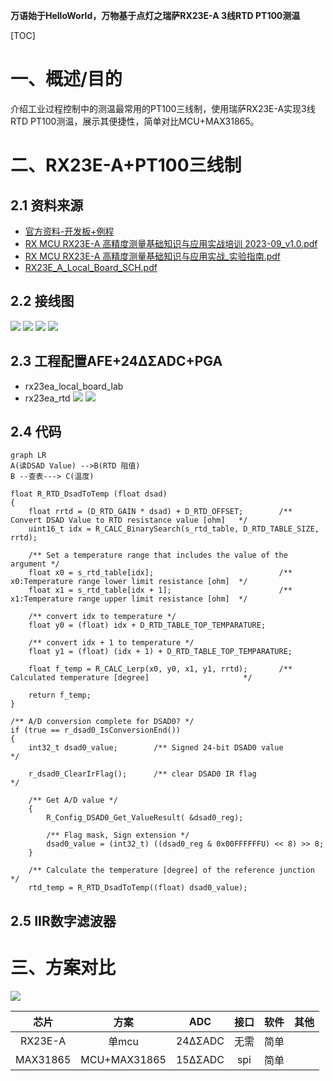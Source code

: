 **万语始于HelloWorld，万物基于点灯之瑞萨RX23E-A 3线RTD PT100测温**

[TOC]

# 一、概述/目的
介绍工业过程控制中的测温最常用的PT100三线制，使用瑞萨RX23E-A实现3线RTD PT100测温，展示其便捷性，简单对比MCU+MAX31865。

# 二、RX23E-A+PT100三线制
## 2.1 资料来源
- [官方资料-开发板+例程](https://www.renesas.cn/cn/zh/products/microcontrollers-microprocessors/rx-32-bit-performance-efficiency-mcus/rx23e-analog-front-end-mounted-32-bit-microcontroller-ideal-high-precision-sensing-test-and-measurement#design_development)
- [RX MCU RX23E-A 高精度测量基础知识与应用实战培训 2023-09_v1.0.pdf](./DOC/RX%20MCU%20RX23E-A%20高精度测量基础知识与应用实战培训%202023-09_v1.0.pdf)
- [RX MCU RX23E-A 高精度测量基础知识与应用实战_实验指南.pdf](./DOC/RX%20MCU%20RX23E-A%20高精度测量基础知识与应用实战_实验指南.pdf)
- [RX23E_A_Local_Board_SCH.pdf](./DOC/RX23E_A_Local_Board_SCH.pdf)
## 2.2 接线图
![](./images/rtd-3%201.png)
![](./images/rtd-3%202.png)
![](./images/rtd-3%203.png)
![](./images/rtd-3%204.png)

## 2.3 工程配置AFE+24ΔΣADC+PGA
- rx23ea_local_board_lab
- rx23ea_rtd
![](./images/smart%20configurator1.png)
![](./images/smart%20configurator2.png)

## 2.4 代码
```mermaid
graph LR
A(读DSAD Value) -->B(RTD 阻值)
B --查表---> C(温度)
```
```
float R_RTD_DsadToTemp (float dsad)
{
    float rrtd = (D_RTD_GAIN * dsad) + D_RTD_OFFSET;        /** Convert DSAD Value to RTD resistance value [ohm]   */
    uint16_t idx = R_CALC_BinarySearch(s_rtd_table, D_RTD_TABLE_SIZE, rrtd);

    /** Set a temperature range that includes the value of the argument */
    float x0 = s_rtd_table[idx];                            /** x0:Temperature range lower limit resistance [ohm]  */
    float x1 = s_rtd_table[idx + 1];                        /** x1:Temperature range upper limit resistance [ohm]  */

    /** convert idx to temperature */
    float y0 = (float) idx + D_RTD_TABLE_TOP_TEMPARATURE;

    /** convert idx + 1 to temperature */
    float y1 = (float) (idx + 1) + D_RTD_TABLE_TOP_TEMPARATURE;

    float f_temp = R_CALC_Lerp(x0, y0, x1, y1, rrtd);       /** Calculated temperature [degree]                     */

    return f_temp;
}
```


```
/** A/D conversion complete for DSAD0? */
if (true == r_dsad0_IsConversionEnd())
{
    int32_t dsad0_value;        /** Signed 24-bit DSAD0 value                                   */

    r_dsad0_ClearIrFlag();      /** clear DSAD0 IR flag                                         */

    /** Get A/D value */
    {
        R_Config_DSAD0_Get_ValueResult( &dsad0_reg);

        /** Flag mask, Sign extension */
        dsad0_value = (int32_t) ((dsad0_reg & 0x00FFFFFFU) << 8) >> 8;
    }

    /** Calculate the temperature [degree] of the reference junction */
    rtd_temp = R_RTD_DsadToTemp((float) dsad0_value);
```

## 2.5 IIR数字滤波器


# 三、方案对比

![](./images/max31865-1.png)

|芯片|方案|ADC|接口|软件|其他|
|:-:|:-:|:-:|:-:|:-:|:-:|
|RX23E-A|单mcu|24ΔΣADC|无需|简单||
|MAX31865|MCU+MAX31865|15ΔΣADC|spi|简单||